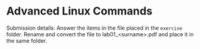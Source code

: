 # Advanced Linux Commands

Submission details: Answer the items in the file placed in the `exercise` folder. Rename and convert the file to lab01_\<surname\>.pdf and place it in the same folder.
